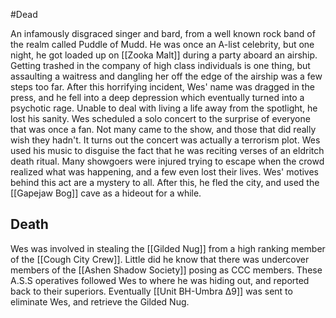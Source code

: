 #Dead 

An infamously disgraced singer and bard, from a well known rock band of the realm called Puddle of Mudd. He was once an A-list celebrity, but one night, he got loaded up on [[Zooka Malt]] during a party aboard an airship. Getting trashed in the company of high class individuals is one thing, but assaulting a waitress and dangling her off the edge of the airship was a few steps too far. After this horrifying incident, Wes' name was dragged in the press, and he fell into a deep depression which eventually turned into a psychotic rage. Unable to deal with living a life away from the spotlight, he lost his sanity. Wes scheduled a solo concert to the surprise of everyone that was once a fan. Not many came to the show, and those that did really wish they hadn't. It turns out the concert was actually a terrorism plot. Wes used his music to disguise the fact that he was reciting verses of an eldritch death ritual. Many showgoers were injured trying to escape when the crowd realized what was happening, and a few even lost their lives. Wes' motives behind this act are a mystery to all. After this, he fled the city, and used the [[Gapejaw Bog]] cave as a hideout for a while.
## Death

Wes was involved in stealing the [[Gilded Nug]] from a high ranking member of the [[Cough City Crew]]. Little did he know that there was undercover members of the [[Ashen Shadow Society]] posing as CCC members. These A.S.S operatives followed Wes to where he was hiding out, and reported back to their superiors. Eventually [[Unit BH-Umbra Δ9]] was sent to eliminate Wes, and retrieve the Gilded Nug.